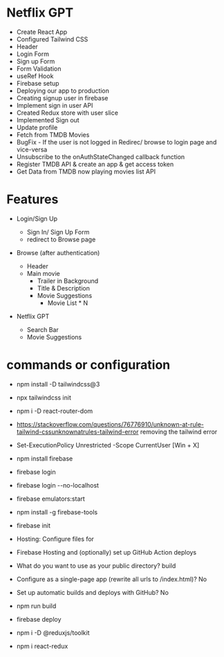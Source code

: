 # Netflix GPT

- Create React App
- Configured Tailwind CSS
- Header
- Login Form
- Sign up Form
- Form Validation
- useRef Hook
- Firebase setup
- Deploying our app to production
- Creating signup user in firebase
- Implement sign in user API
- Created Redux store with user slice
- Implemented Sign out
- Update profile
- Fetch from TMDB Movies
- BugFix - If the user is not logged in Redirec/ browse to login page and vice-versa
- Unsubscribe to the onAuthStateChanged callback function
- Register TMDB API & create an app & get access token
- Get Data from TMDB now playing movies list API

# Features 

- Login/Sign Up
    - Sign In/ Sign Up Form
    - redirect to Browse page

- Browse (after authentication)
    - Header
    - Main movie
        - Trailer in Background
        - Title & Description
        - Movie Suggestions 
            - Movie List * N

- Netflix GPT
    - Search Bar
    - Movie Suggestions


# commands or configuration 
- npm install -D tailwindcss@3
- npx tailwindcss init
- npm i -D react-router-dom
- https://stackoverflow.com/questions/76776910/unknown-at-rule-tailwind-cssunknownatrules-tailwind-error removing the tailwind error
-  Set-ExecutionPolicy Unrestricted -Scope CurrentUser [Win + X]
- npm install firebase
- firebase login
- firebase login --no-localhost
- firebase emulators:start
- npm install -g firebase-tools
- firebase init
- Hosting: Configure files for 
- Firebase Hosting and (optionally) set up GitHub Action deploys

- What do you want to use as your public directory? build
- Configure as a single-page app (rewrite all urls to /index.html)? No
- Set up automatic builds and deploys with GitHub? No

- npm run build
- firebase deploy

- npm i -D @reduxjs/toolkit
- npm i react-redux
